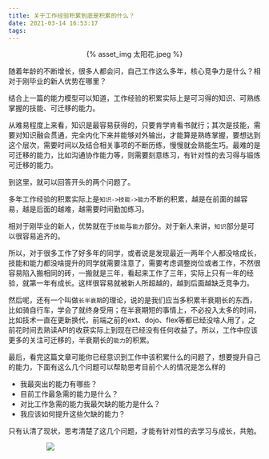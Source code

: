 ```yaml
---
title: 关于工作经验积累到底是积累的什么？
date: 2021-03-14 16:53:17
tags:
---
```


<p align="center">
{% asset_img 太阳花.jpeg %}
</p>

随着年龄的不断增长，很多人都会问，自己工作这么多年，核心竞争力是什么？相对于刚毕业的新人优势在哪里？

结合上一篇的能力模型可以知道，工作经验的积累实际上是可习得的知识、可熟练掌握的技能、可迁移的能力。

从难易程度上来看，知识是最容易获得的，只要肯学肯看书就行；其次是技能，需要对知识融会贯通，完全内化下来并能够对外输出，才能算是熟练掌握，要想达到这个层次，需要时间以及结合相关事项的不断历练，慢慢就会熟能生巧。最难的是可迁移的能力，比如沟通协作能力等，则需要刻意练习，有针对性的去习得与锻炼可迁移的能力。

到这里，就可以回答开头的两个问题了。

多年工作经验的积累实际上是`知识->技能->能力`不断的积累，越是在前面的越容易，越是后面的越难，越需要时间勤加练习。

相对于刚毕业的新人，优势就在于`技能`与`能力`部分。对于新人来讲，`知识`部分是可以很容易追齐的。

所以，对于很多工作了好多年的同学，或者说是发现最近一两年个人都没啥成长，技能和能力都没啥提升的同学就需要注意了，需要考虑调整岗位或者工作，不然很容易陷入搬相同的砖，一搬就是三年，看起来工作了三年，实际上只有一年的经验，就第一年有成长。这样很容易就被新人所超越的，越到后面越缺乏竞争力。

然后呢，还有一个叫做`长半衰期`的理论，说的是我们应当多积累半衰期长的东西，比如骑自行车，学会了就终身受用；在半衰期短的事情上，不必投入太多的时间，比如技术一直在更新换代，前端之前的ext、dojo、flex等都已经没啥人用了，之前花时间去熟读API的收获实际上到现在已经没有任何收益了。所以，工作中应该更多的关注可迁移的，半衰期长的`能力`的积累。

最后，看完这篇文章可能你已经意识到工作中该积累什么的问题了，想要提升自己的能力，下面有这么几个问题可以帮助思考目前个人的情况是怎么样的

- 我最突出的能力有哪些？
- 目前工作最急需的能力是什么？
- 对比工作急需的能力我最欠缺的能力是什么？
- 我应该如何提升这些欠缺的能力？

只有认清了现状，思考清楚了这几个问题，才能有针对性的去学习与成长，共勉。

<div style="width:70%;margin:auto">
<img src='http://muchstudy.com/2020/04/04/聊聊一线开发的基本素养/公众号二维码.gif'>
</div>